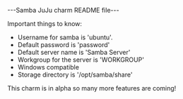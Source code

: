 ---Samba JuJu charm README file---

Important things to know:
- Username for samba is 'ubuntu'.
- Default password is 'password'
- Default server name is 'Samba Server'
- Workgroup for the server is 'WORKGROUP'
- Windows compatible
- Storage directory is '/opt/samba/share'

This charm is in alpha so many more features are coming!